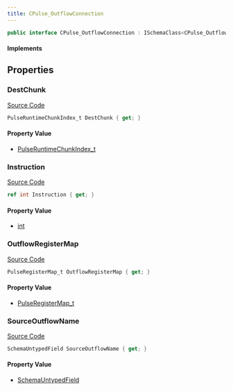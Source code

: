 ```yaml
---
title: CPulse_OutflowConnection
---
```


```csharp
public interface CPulse_OutflowConnection : ISchemaClass<CPulse_OutflowConnection>, ISchemaField, ISchemaClass, INativeHandle
```

#### Implements

## Properties

### DestChunk

[Source Code](https://github.com/swiftly-solution/swiftlys2/blob/beta/managed/src/SwiftlyS2.Generated/Schemas/Interfaces/CPulse_OutflowConnection.cs#L19)

```csharp
PulseRuntimeChunkIndex_t DestChunk { get; }
```

#### Property Value

- [PulseRuntimeChunkIndex_t](/docs/api/shared/schemadefinitions/pulseruntimechunkindex_t)

### Instruction

[Source Code](https://github.com/swiftly-solution/swiftlys2/blob/beta/managed/src/SwiftlyS2.Generated/Schemas/Interfaces/CPulse_OutflowConnection.cs#L21)

```csharp
ref int Instruction { get; }
```

#### Property Value

- [int](https://learn.microsoft.com/dotnet/api/system.int32)

### OutflowRegisterMap

[Source Code](https://github.com/swiftly-solution/swiftlys2/blob/beta/managed/src/SwiftlyS2.Generated/Schemas/Interfaces/CPulse_OutflowConnection.cs#L23)

```csharp
PulseRegisterMap_t OutflowRegisterMap { get; }
```

#### Property Value

- [PulseRegisterMap_t](/docs/api/shared/schemadefinitions/pulseregistermap_t)

### SourceOutflowName

[Source Code](https://github.com/swiftly-solution/swiftlys2/blob/beta/managed/src/SwiftlyS2.Generated/Schemas/Interfaces/CPulse_OutflowConnection.cs#L17)

```csharp
SchemaUntypedField SourceOutflowName { get; }
```

#### Property Value

- [SchemaUntypedField](/docs/api/shared/schemas/schemauntypedfield)

